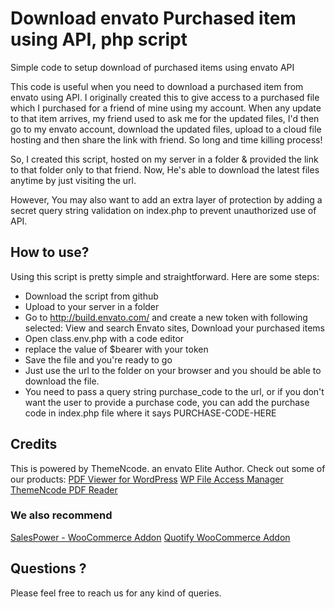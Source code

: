 # Download envato Purchased item using API, php script
Simple code to setup download of purchased items using envato API

This code is useful when you need to download a purchased item from envato using API. I originally created this to give access to a purchased file which I purchased for a friend of mine using my account. When any update to that item arrives, my friend used to ask me for the updated files, I'd then go to my envato account, download the updated files, upload to a cloud file hosting and then share the link with friend. So long and time killing process!

So, I created this script, hosted on my server in a folder & provided the link to that folder only to that friend. Now, He's able to download the latest files anytime by just visiting the url.

However, You may also want to add an extra layer of protection by adding a secret query string validation on index.php to prevent unauthorized use of API.

## How to use?
Using this script is pretty simple and straightforward. Here are some steps:

* Download the script from github
* Upload to your server in a folder
* Go to <a href="https://build.envato.com/my-apps/" target="_blank">http://build.envato.com/</a> and create a new token with following selected: View and search Envato sites, Download your purchased items
* Open class.env.php with a code editor
* replace the value of $bearer with your token
* Save the file and you're ready to go
* Just use the url to the folder on your browser and you should be able to download the file.
* You need to pass a query string purchase_code to the url, or if you don't want the user to provide a purchase code, you can add the purchase code in index.php file where it says PURCHASE-CODE-HERE

## Credits
This is powered by ThemeNcode. an envato Elite Author. Check out some of our products:
<a href="https://codecanyon.net/item/pdf-viewer-for-wordpress/8182815/">PDF Viewer for WordPress</a>
<a href="https://codecanyon.net/item/wp-file-access-manager/26430349">WP File Access Manager</a>
<a href="https://codecanyon.net/item/themencode-pdf-reader-php-script/10015637">ThemeNcode PDF Reader</a>

### We also recommend

<a href="https://codecanyon.net/item/salespower-woocommerce-addon/23448445">SalesPower - WooCommerce Addon</a>
<a href="https://codecanyon.net/item/quotify/23172738?s_rank=2">Quotify WooCommerce Addon</a>

## Questions ?
Please feel free to reach us for any kind of queries.
